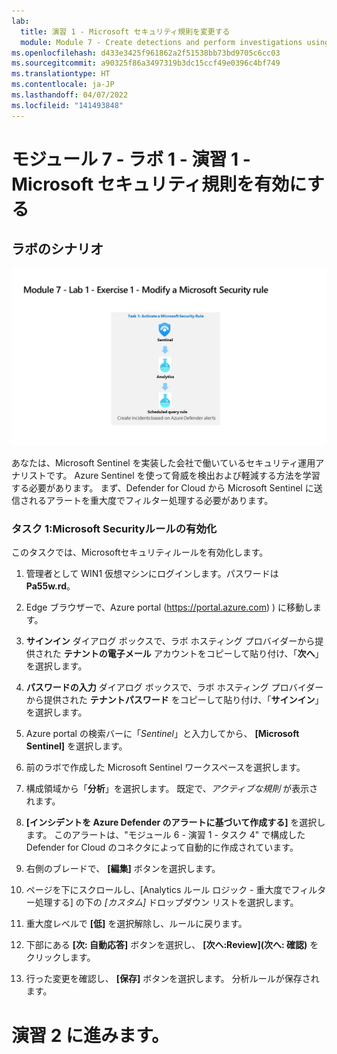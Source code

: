 ```yaml
---
lab:
  title: 演習 1 ‐ Microsoft セキュリティ規則を変更する
  module: Module 7 - Create detections and perform investigations using Microsoft Sentinel
ms.openlocfilehash: d433e3425f961862a2f51538bb73bd9705c6cc03
ms.sourcegitcommit: a90325f86a3497319b3dc15ccf49e0396c4bf749
ms.translationtype: HT
ms.contentlocale: ja-JP
ms.lasthandoff: 04/07/2022
ms.locfileid: "141493848"
---
```

# <a name="module-7---lab-1---exercise-1---modify-a-microsoft-security-rule"></a>モジュール 7 - ラボ 1 - 演習 1 - Microsoft セキュリティ規則を有効にする

## <a name="lab-scenario"></a>ラボのシナリオ

![ラボの概要。](../Media/SC-200-Lab_Diagrams_Mod7_L1_Ex1.png)

あなたは、Microsoft Sentinel を実装した会社で働いているセキュリティ運用アナリストです。 Azure Sentinel を使って脅威を検出および軽減する方法を学習する必要があります。 まず、Defender for Cloud から Microsoft Sentinel に送信されるアラートを重大度でフィルター処理する必要があります。 


### <a name="task-1-activate-a-microsoft-security-rule"></a>タスク 1:Microsoft Securityルールの有効化

このタスクでは、Microsoftセキュリティルールを有効化します。

1. 管理者として WIN1 仮想マシンにログインします。パスワードは **Pa55w.rd**。  

1. Edge ブラウザーで、Azure portal (https://portal.azure.com) ) に移動します。

1. **サインイン** ダイアログ ボックスで、ラボ ホスティング プロバイダーから提供された **テナントの電子メール** アカウントをコピーして貼り付け、「**次へ**」を選択します。

1. **パスワードの入力** ダイアログ ボックスで、ラボ ホスティング プロバイダーから提供された **テナントパスワード** をコピーして貼り付け、「**サインイン**」を選択します。

1. Azure portal の検索バーに「*Sentinel*」と入力してから、 **[Microsoft Sentinel]** を選択します。

1. 前のラボで作成した Microsoft Sentinel ワークスペースを選択します。

1. 構成領域から「**分析**」を選択します。 既定で、*アクティブな規則* が表示されます。

1. **[インシデントを Azure Defender のアラートに基づいて作成する]** を選択します。 このアラートは、"モジュール 6 - 演習 1 - タスク 4" で構成した Defender for Cloud のコネクタによって自動的に作成されています。 

1. 右側のブレードで、 **[編集]** ボタンを選択します。

1. ページを下にスクロールし、[Analytics ルール ロジック - 重大度でフィルター処理する] の下の *[カスタム]* ドロップダウン リストを選択します。

1. 重大度レベルで **[低]** を選択解除し、ルールに戻ります。

1. 下部にある **[次: 自動応答]** ボタンを選択し、 **[次へ:Review]\(次へ: 確認\)** をクリックします。

1. 行った変更を確認し、 **[保存]** ボタンを選択します。 分析ルールが保存されます。

# <a name="proceed-to-exercise-2"></a>演習 2 に進みます。
